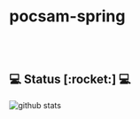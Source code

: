 # pocsam-spring


</br></br>
<h2>💻 Status [:rocket:] 💻</h2>

![github stats](https://github-readme-stats.vercel.app/api?username=gleds3000&show_icons=true&title_color=fff&icon_color=79ff97&text_color=9f9f9f&bg_color=151515)

